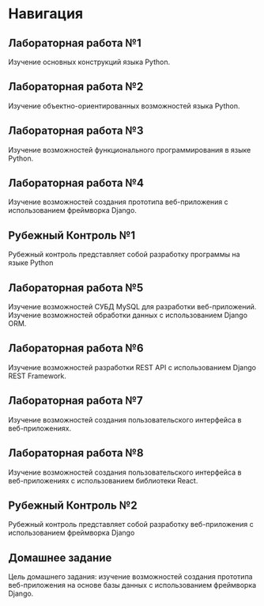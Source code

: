 # Навигация
## Лабораторная работа №1
Изучение основных конструкций языка Python.
## Лабораторная работа №2
Изучение объектно-ориентированных возможностей языка Python.
## Лабораторная работа №3
Изучение возможностей функционального программирования в языке Python.
## Лабораторная работа №4
Изучение возможностей создания прототипа веб-приложения с использованием фреймворка Django.
## Рубежный Контроль №1
Рубежный контроль представляет собой разработку программы на языке Python
## Лабораторная работа №5
Изучение возможностей СУБД MySQL для разработки веб-приложений. Изучение возможностей обработки данных с использованием Django ORM.
## Лабораторная работа №6
Изучение возможностей разработки REST API с использованием Django REST Framework.
## Лабораторная работа №7
Изучение возможностей создания пользовательского интерфейса в веб-приложениях.
## Лабораторная работа №8
Изучение возможностей создания пользовательского интерфейса в веб-приложениях с использованием библиотеки React.
## Рубежный Контроль №2
Рубежный контроль представляет собой разработку веб-приложения с использованием фреймворка Django
## Домашнее задание
Цель домашнего задания: изучение возможностей создания прототипа веб-приложения на основе базы данных с использованием фреймворка Django.
